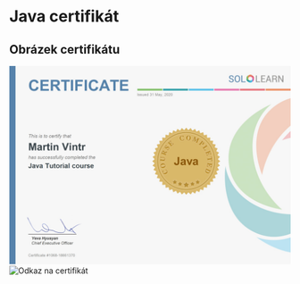 # Java certifikát
## Obrázek certifikátu
![alt text](https://github.com/Mavin01/Homework/blob/master/JavaCertifikat/cert-1068-18661370.jpg)
![Odkaz na certifikát](https://www.sololearn.com/Certificate/1068-18661370/pdf/)
